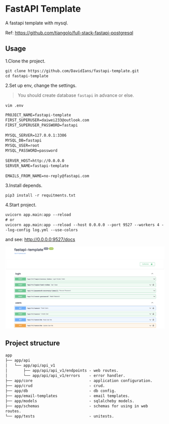 # FastAPI Template

A fastapi template with mysql.

Ref: https://github.com/tiangolo/full-stack-fastapi-postgresql



## Usage

1.Clone the project.

```shell
git clone https://github.com/DavidIans/fastapi-template.git
cd fastapi-template
```



2.Set up env, change the settings.

> You should create database `fastapi` in advance or else.

`vim .env`

```
PROJECT_NAME=fastapi-template
FIRST_SUPERUSER=daiwei233@outlook.com
FIRST_SUPERUSER_PASSWORD=fastapi

MYSQL_SERVER=127.0.0.1:3306
MYSQL_DB=fastapi
MYSQL_USER=root
MYSQL_PASSWORD=password

SERVER_HOST=http://0.0.0.0
SERVER_NAME=fastapi-template

EMAILS_FROM_NAME=no-reply@fastapi.com
```



3.Install depends.

```shell
pip3 install -r requitments.txt
```



4.Start project.

```shell
uvicorn app.main:app --reload
# or 
uvicorn app.main:app --reload --host 0.0.0.0 --port 9527 --workers 4 --log-config log.yml --use-colors
```

and see: http://0.0.0.0:9527/docs

![avatar](images/fastapi_template_swagger.jpg)



## Project structure

```
app
├── app/api
│   └── app/api/api_v1
│       ├── app/api/api_v1/endpoints - web routes.
│       └── app/api/api_v1/errors    - error handler.
├── app/core                         - application configuration.
├── app/crud                         - crud.
├── app/db                           - db config.
├── app/email-templates              - email templates.
├── app/models                       - sqlalcheby models.
├── app/schemas                      - schemas for using in web routes.
└── app/tests                        - unitests.
```
